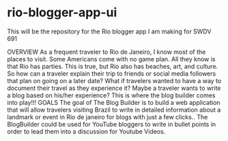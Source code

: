 # rio-blogger-app-ui
This will be the repository for the Rio blogger app I am making for SWDV 691

OVERVIEW
As a frequent traveler to Rio de Janeiro, I know most of the places to visit. Some Americans come with no game plan. All they know is that Rio has parties.  This is true, but Rio also has beaches, art, and culture. So how can a traveler explain their trip to friends or social media followers that plan on going on a  later date? What if travelers wanted to have a way to document their travel as they experience it?  Maybe a traveler wants to write a blog based on his/her experience?  This is where the blog builder comes into play!!!
GOALS
The goal of The Blog Builder is to build a web application that will allow travelers visiting Brazil to write in detailed information about a landmark or event in Rio de janeiro for blogs with just a few clicks.. 
The BlogBuilder could be used for YouTube bloggers to write in bullet points in order to lead them into a discussion for Youtube Videos.
